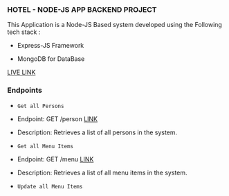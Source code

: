 ### HOTEL - NODE-JS APP BACKEND PROJECT

This Application is a Node-JS Based system developed using the Following tech stack :

- Express-JS Framework

- MongoDB for DataBase




[LIVE LINK](https://hotelapp-27dh.onrender.com/)


### Endpoints

- `Get all Persons`

- Endpoint: GET /person [LINK](https://hotelapp-27dh.onrender.com/person)

- Description: Retrieves a list of all persons in the system.



- `Get all Menu Items`

- Endpoint: GET /menu [LINK](https://hotelapp-27dh.onrender.com/menu)

- Description: Retrieves a list of all menu items in the system.

- `Update all Menu Items`